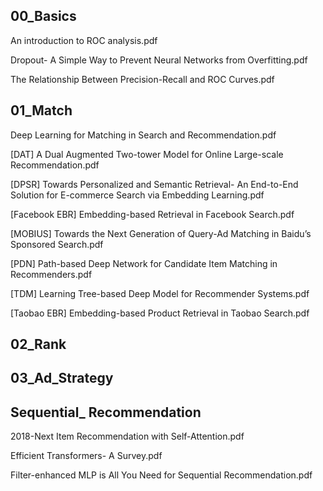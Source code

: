 ## 00_Basics

An introduction to ROC analysis.pdf

Dropout- A Simple Way to Prevent Neural Networks from Overfitting.pdf

The Relationship Between Precision-Recall and ROC Curves.pdf

## 01_Match

Deep Learning for Matching in Search and Recommendation.pdf

[DAT] A Dual Augmented Two-tower Model for Online Large-scale Recommendation.pdf

[DPSR] Towards Personalized and Semantic Retrieval- An End-to-End Solution for E-commerce Search via Embedding Learning.pdf

[Facebook EBR] Embedding-based Retrieval in Facebook Search.pdf

[MOBIUS] Towards the Next Generation of Query-Ad Matching in Baidu’s Sponsored Search.pdf

[PDN] Path-based Deep Network for Candidate Item Matching in Recommenders.pdf

[TDM] Learning Tree-based Deep Model for Recommender Systems.pdf

[Taobao EBR] Embedding-based Product Retrieval in Taobao Search.pdf

## 02_Rank



## 03_Ad_Strategy



## Sequential_ Recommendation

2018-Next Item Recommendation with Self-Attention.pdf

Efficient Transformers- A Survey.pdf

Filter-enhanced MLP is All You Need for Sequential Recommendation.pdf